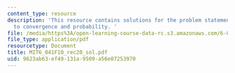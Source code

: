 ```yaml
---
content_type: resource
description: 'This resource contains solutions for the problem statements related
  to convergence and probability. '
file: /media/https%3A/open-learning-course-data-rc.s3.amazonaws.com/6-041-probabilistic-systems-analysis-and-applied-probability-fall-2010/9623ab63ef49131a9509a56e07253970_MIT6_041F10_rec20_sol.pdf
file_type: application/pdf
resourcetype: Document
title: MIT6_041F10_rec20_sol.pdf
uid: 9623ab63-ef49-131a-9509-a56e07253970
---
```

